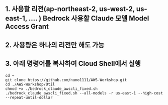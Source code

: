 ## 1. 사용할 리전(ap-northeast-2, us-west-2, us-east-1, .... ) Bedrock 사용할 Claude 모델 Model Access Grant 
## 2. 사용량은 하나의 리전만 해도 가능
## 3. 아래 명령어를 복사하여 Cloud Shell에서 실행
```shell
cd ~
git clone https://github.com/nuno1111/AWS-Workshop.git 
cd ./AWS-Workshop/Util
chmod +x ./bedrock_claude_awscli_fixed.sh     
./bedrock_claude_awscli_fixed.sh --all-models -r us-east-1 --high-cost --repeat-until-dollar 

```
